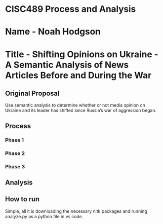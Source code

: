 # CISC489 Process and Analysis

# Name - Noah Hodgson

# Title - Shifting Opinions on Ukraine - A Semantic Analysis of News Articles Before and During the War

## Original Proposal
Use semantic analysis to determine whether or not media opinion on Ukraine and its leader has shifted since Russia’s war of aggression began.

## Process

### Phase 1

### Phase 2

### Phase 3

## Analysis

## How to run
Simple, all it is downloading the necessary nltk packages and running analyze.py as a python file in vs code.